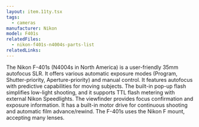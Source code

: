 ```yaml
---
layout: item.11ty.tsx
tags:
  - cameras
manufacturer: Nikon
model: F401s
relatedFiles:
  - nikon-f401s-n4004s-parts-list
relatedLinks:
---
```


The Nikon F-401s (N4004s in North America) is a user-friendly 35mm autofocus SLR. It offers various automatic exposure modes (Program, Shutter-priority, Aperture-priority) and manual control. It features autofocus with predictive capabilities for moving subjects. The built-in pop-up flash simplifies low-light shooting, and it supports TTL flash metering with external Nikon Speedlights. The viewfinder provides focus confirmation and exposure information. It has a built-in motor drive for continuous shooting and automatic film advance/rewind. The F-401s uses the Nikon F mount, accepting many lenses.
